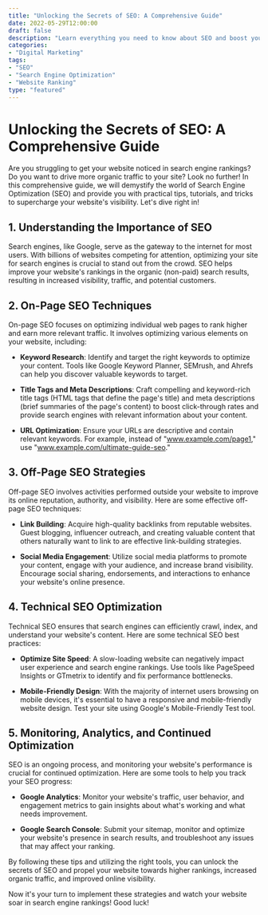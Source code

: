 ```yaml
---
title: "Unlocking the Secrets of SEO: A Comprehensive Guide"
date: 2022-05-29T12:00:00
draft: false
description: "Learn everything you need to know about SEO and boost your website's visibility in search engines."
categories:
- "Digital Marketing"
tags:
- "SEO"
- "Search Engine Optimization"
- "Website Ranking"
type: "featured"
---
```


# Unlocking the Secrets of SEO: A Comprehensive Guide

Are you struggling to get your website noticed in search engine rankings? Do you want to drive more organic traffic to your site? Look no further! In this comprehensive guide, we will demystify the world of Search Engine Optimization (SEO) and provide you with practical tips, tutorials, and tricks to supercharge your website's visibility. Let's dive right in!

## 1. Understanding the Importance of SEO

Search engines, like Google, serve as the gateway to the internet for most users. With billions of websites competing for attention, optimizing your site for search engines is crucial to stand out from the crowd. SEO helps improve your website's rankings in the organic (non-paid) search results, resulting in increased visibility, traffic, and potential customers.

## 2. On-Page SEO Techniques

On-page SEO focuses on optimizing individual web pages to rank higher and earn more relevant traffic. It involves optimizing various elements on your website, including:

- **Keyword Research**: Identify and target the right keywords to optimize your content. Tools like Google Keyword Planner, SEMrush, and Ahrefs can help you discover valuable keywords to target.

- **Title Tags and Meta Descriptions**: Craft compelling and keyword-rich title tags (HTML tags that define the page's title) and meta descriptions (brief summaries of the page's content) to boost click-through rates and provide search engines with relevant information about your content.

- **URL Optimization**: Ensure your URLs are descriptive and contain relevant keywords. For example, instead of "www.example.com/page1," use "www.example.com/ultimate-guide-seo."

## 3. Off-Page SEO Strategies

Off-page SEO involves activities performed outside your website to improve its online reputation, authority, and visibility. Here are some effective off-page SEO techniques:

- **Link Building**: Acquire high-quality backlinks from reputable websites. Guest blogging, influencer outreach, and creating valuable content that others naturally want to link to are effective link-building strategies.

- **Social Media Engagement**: Utilize social media platforms to promote your content, engage with your audience, and increase brand visibility. Encourage social sharing, endorsements, and interactions to enhance your website's online presence.

## 4. Technical SEO Optimization

Technical SEO ensures that search engines can efficiently crawl, index, and understand your website's content. Here are some technical SEO best practices:

- **Optimize Site Speed**: A slow-loading website can negatively impact user experience and search engine rankings. Use tools like PageSpeed Insights or GTmetrix to identify and fix performance bottlenecks.

- **Mobile-Friendly Design**: With the majority of internet users browsing on mobile devices, it's essential to have a responsive and mobile-friendly website design. Test your site using Google's Mobile-Friendly Test tool.

## 5. Monitoring, Analytics, and Continued Optimization

SEO is an ongoing process, and monitoring your website's performance is crucial for continued optimization. Here are some tools to help you track your SEO progress:

- **Google Analytics**: Monitor your website's traffic, user behavior, and engagement metrics to gain insights about what's working and what needs improvement.

- **Google Search Console**: Submit your sitemap, monitor and optimize your website's presence in search results, and troubleshoot any issues that may affect your ranking.

By following these tips and utilizing the right tools, you can unlock the secrets of SEO and propel your website towards higher rankings, increased organic traffic, and improved online visibility.

Now it's your turn to implement these strategies and watch your website soar in search engine rankings! Good luck!
